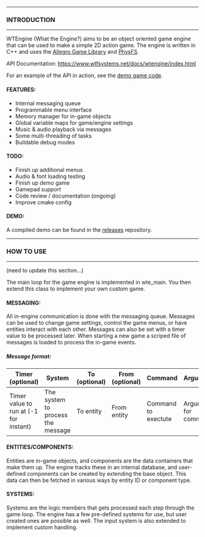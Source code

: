 
--------------------------
### INTRODUCTION
--------------------------

WTEngine (What the Engine?) aims to be an object oriented game engine that can be used to make a simple 2D action game.
The engine is written in C++ and uses the [Allegro Game Library](https://liballeg.org) and [PhysFS](https://www.icculus.org/physfs/).

API Documentation:  https://www.wtfsystems.net/docs/wtengine/index.html

For an example of the API in action, see the [demo game code](https://github.com/wtfsystems/wtengine/blob/master/src/wte_demo/wte_demo.cpp).

#### FEATURES:
 - Internal messaging queue 
 - Programmable menu interface
 - Memory manager for in-game objects
 - Global variable maps for game/engine settings
 - Music & audio playback via messages
 - Some multi-threading of tasks
 - Buildable debug modes

#### TODO:
 - Finish up additional menus
 - Audio & font loading testing
 - Finish up demo game
 - Gamepad support
 - Code review / documentation (ongoing)
 - Improve cmake config

#### DEMO:

A compiled demo can be found in the [releases](https://github.com/wtfsystems/releases) repository.

--------------------------
### HOW TO USE
--------------------------

(need to update this section...)

The main loop for the game engine is implemented in wte_main.  You then extend this class to implement your own custom game.

#### MESSAGING:

All in-engine communication is done with the messaging queue.  Messages can be used to change game settings, control the game menus, or have entities interact with each other.  Messages can also be set with a timer value to be processed later.  When starting a new game a scriped file of messages is loaded to process the in-game events.

##### Message format:

| Timer (optional) | System | To (optional) | From (optional) | Command | Arguments |
| ----- | ------ | -- | ---- | ------- | --------- |
| Timer value to run at (-1 for instant) | The system to process the message | To entity | From entity | Command to exectute | Arguments for command |

#### ENTITIES/COMPONENTS:

Entities are in-game objects, and components are the data containers that make them up.  The engine tracks these in an internal database, and user-defined components can be created by extending the base object.  This data can then be fetched in various ways by entity ID or component type.

#### SYSTEMS:

Systems are the logic members that gets processed each step through the game loop.  The engine has a few pre-defined systems for use, but user created ones are  possible as well.  The input system is also extended to implement custom handling.

